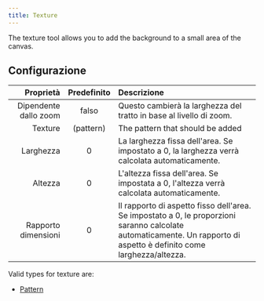 ```yaml
---
title: Texture
---
```


The texture tool allows you to add the background to a small area of the canvas.

## Configurazione

|             Proprietà |          Predefinito         | Descrizione                                                                                                                                                                                                           |
| --------------------: | :--------------------------: | :-------------------------------------------------------------------------------------------------------------------------------------------------------------------------------------------------------------------- |
| Dipendente dallo zoom |             falso            | Questo cambierà la larghezza del tratto in base al livello di zoom.                                                                                                                                   |
|               Texture | (pattern) | The pattern that should be added                                                                                                                                                                                      |
|             Larghezza |               0              | La larghezza fissa dell'area. Se impostato a 0, la larghezza verrà calcolata automaticamente.                                                                                         |
|               Altezza |               0              | L'altezza fissa dell'area. Se impostata a 0, l'altezza verrà calcolata automaticamente.                                                                                               |
|   Rapporto dimensioni |               0              | Il rapporto di aspetto fisso dell'area. Se impostato a 0, le proporzioni saranno calcolate automaticamente. Un rapporto di aspetto è definito come larghezza/altezza. |

Valid types for texture are:

- [Pattern](../../background#pattern)

